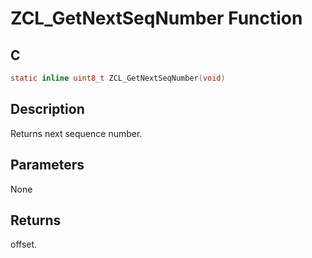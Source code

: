 # ZCL_GetNextSeqNumber Function

## C

```c
static inline uint8_t ZCL_GetNextSeqNumber(void)
```

## Description

 Returns next sequence number.
 
## Parameters

 None 

## Returns

 offset. 

